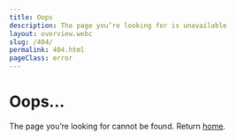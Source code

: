 ```yaml
---
title: Oops
description: The page you’re looking for is unavailable
layout: overview.webc
slug: /404/
permalink: 404.html
pageClass: error
---
```


# Oops…

The page you’re looking for cannot be found. Return [home](./).
